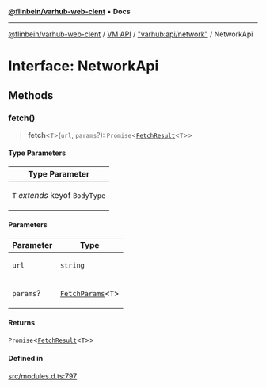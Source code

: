 [**@flinbein/varhub-web-clent**](../../../../README.md) • **Docs**

***

[@flinbein/varhub-web-clent](../../../../README.md) / [VM API](../../../README.md) / ["varhub:api/network"](../README.md) / NetworkApi

# Interface: NetworkApi

## Methods

### fetch()

> **fetch**\<`T`\>(`url`, `params`?): `Promise`\<[`FetchResult`](FetchResult.md)\<`T`\>\>

#### Type Parameters

<table>
<thead>
<tr>
<th>Type Parameter</th>
</tr>
</thead>
<tbody>
<tr>
<td>

`T` *extends* keyof `BodyType`

</td>
</tr>
</tbody>
</table>

#### Parameters

<table>
<thead>
<tr>
<th>Parameter</th>
<th>Type</th>
</tr>
</thead>
<tbody>
<tr>
<td>

`url`

</td>
<td>

`string`

</td>
</tr>
<tr>
<td>

`params`?

</td>
<td>

[`FetchParams`](../type-aliases/FetchParams.md)\<`T`\>

</td>
</tr>
</tbody>
</table>

#### Returns

`Promise`\<[`FetchResult`](FetchResult.md)\<`T`\>\>

#### Defined in

[src/modules.d.ts:797](https://github.com/flinbein/varhub-web-client/blob/c4b318448b6a624e1a6f916463a844aa4b553662/src/modules.d.ts#L797)
